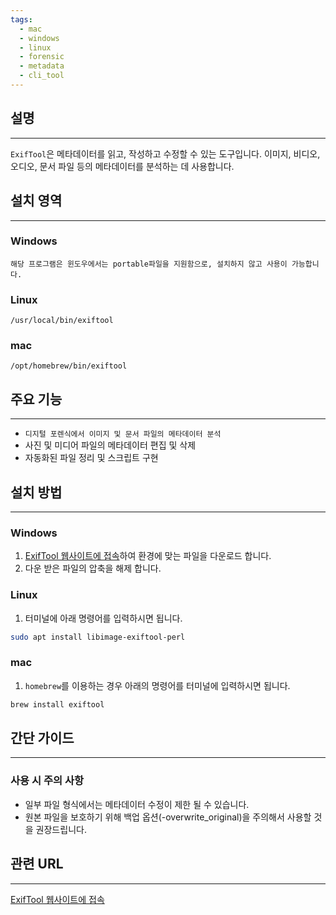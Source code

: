 ```yaml
---
tags:
  - mac
  - windows
  - linux
  - forensic
  - metadata
  - cli_tool
---
```

## 설명
---
`ExifTool`은 메타데이터를 읽고, 작성하고 수정할 수 있는 도구입니다. 이미지, 비디오, 오디오, 문서 파일 등의 메타데이터를 분석하는 데 사용합니다.

## 설치 영역
---
### Windows
`해당 프로그램은 윈도우에서는 portable파일을 지원함으로, 설치하지 않고 사용이 가능합니다.`

### Linux
``/usr/local/bin/exiftool``

### mac
`/opt/homebrew/bin/exiftool`

## 주요 기능
---
- `디지털 포렌식에서 이미지 및 문서 파일의 메타데이터 분석`
- 사진 및 미디어 파일의 메타데이터 편집 및 삭제
- 자동화된 파일 정리 및 스크립트 구현

## 설치 방법
---
### Windows
1. [ExifTool 웹사이트에 접속](https://exiftool.org/index.html)하여 환경에 맞는 파일을 다운로드 합니다.
2. 다운 받은 파일의 압축을 해제 합니다.

### Linux
1. 터미널에 아래 명령어를 입력하시면 됩니다.
```sh
sudo apt install libimage-exiftool-perl
```

### mac
1. `homebrew`를 이용하는 경우 아래의 명령어를 터미널에 입력하시면 됩니다.
```sh
brew install exiftool
```


## 간단 가이드
---
### 사용 시 주의 사항
- 일부 파일 형식에서는 메타데이터 수정이 제한 될 수 있습니다.
- 원본 파일을 보호하기 위해 백업 옵션(-overwrite_original)을 주의해서 사용할 것을 권장드립니다.

## 관련 URL
---
[ExifTool 웹사이트에 접속](https://exiftool.org/index.html)
